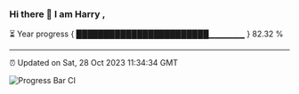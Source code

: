 ### Hi there 👋 I am Harry , 

⏳ Year progress { ████████████████████████▁▁▁▁▁▁ } 82.32 %

---

⏰ Updated on Sat, 28 Oct 2023 11:34:34 GMT

![Progress Bar CI](https://github.com/duykhang68/duykhang68/workflows/Progress%20Bar%20CI/badge.svg)
